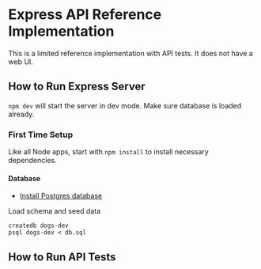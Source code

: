 # Express API Reference Implementation

This is a limited reference implementation with API tests. It does not have a web UI.

## How to Run Express Server

`npm dev` will start the server in dev mode. Make sure database is loaded already.

### First Time Setup

Like all Node apps, start with `npm install` to install necessary dependencies.

#### Database

- [Install Postgres database](https://github.com/Techtonica/curriculum/blob/master/databases/installing-postgresql.md)

Load schema and seed data

```
createdb dogs-dev
psql dogs-dev < db.sql
```

## How to Run API Tests
